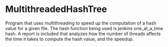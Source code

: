 # MultithreadedHashTree
Program that uses multithreading to speed up the computation of a hash value for a given file. The hash function being used is jenkins one_at_a_time hash. A report is included that analyzes how the number of threads affects the time it takes to compute the hash value, and the speedup.
